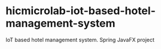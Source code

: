 # hicmicrolab-iot-based-hotel-management-system
IoT based hotel management system. Spring JavaFX project

